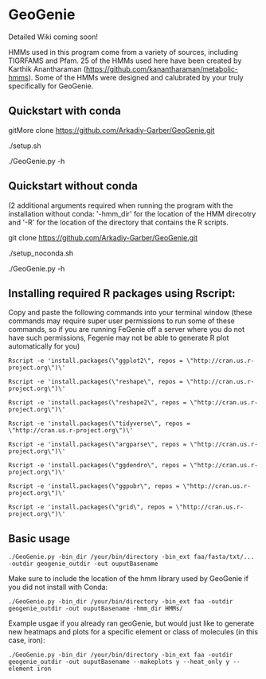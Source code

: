 # GeoGenie

Detailed Wiki coming soon!

HMMs used in this program come from a variety of sources, including TIGRFAMS and Pfam. 25 of the HMMs used here have been created by Karthik Anantharaman (https://github.com/kanantharaman/metabolic-hmms). Some of the HMMs were designed and calubrated by your truly specifically for GeoGenie.

## Quickstart with conda
gitMore clone https://github.com/Arkadiy-Garber/GeoGenie.git

./setup.sh

./GeoGenie.py -h

## Quickstart without conda
(2 additional arguments required when running the program with the installation without conda: '-hmm_dir' for the location of the HMM direcotry and '-R' for the location of the directory that contains the R scripts.

git clone https://github.com/Arkadiy-Garber/GeoGenie.git

./setup_noconda.sh

./GeoGenie.py -h

## Installing required R packages using Rscript:

Copy and paste the following commands into your terminal window (these commands may require super user permissions to run some of these commands, so if you are running FeGenie off a server where you do not have such permissions, Fegenie may not be able to generate R plot automatically for you)

    Rscript -e 'install.packages(\"ggplot2\", repos = \"http://cran.us.r-project.org\")\'

    Rscript -e 'install.packages(\"reshape\", repos = \"http://cran.us.r-project.org\")\'

    Rscript -e 'install.packages(\"reshape2\", repos = \"http://cran.us.r-project.org\")\'

    Rscript -e 'install.packages(\"tidyverse\", repos = \"http://cran.us.r-project.org\")\'

    Rscript -e 'install.packages(\"argparse\", repos = \"http://cran.us.r-project.org\")\'

    Rscript -e 'install.packages(\"ggdendro\", repos = \"http://cran.us.r-project.org\")\'

    Rscript -e 'install.packages(\"ggpubr\", repos = \"http://cran.us.r-project.org\")\'

    Rscript -e 'install.packages(\"grid\", repos = \"http://cran.us.r-project.org\")\'


## Basic usage

    ./GeoGenie.py -bin_dir /your/bin/directory -bin_ext faa/fasta/txt/... -outdir geogenie_outdir -out ouputBasename
    
Make sure to include the location of the hmm library used by GeoGenie if you did not install with Conda:

    ./GeoGenie.py -bin_dir /your/bin/directory -bin_ext faa -outdir geogenie_outdir -out ouputBasename -hmm_dir HMMs/
    
Example usgae if you already ran geoGenie, but would just like to generate new heatmaps and plots for a specific element or class of molecules (in this case, iron):

    ./GeoGenie.py -bin_dir /your/bin/directory -bin_ext faa -outdir geogenie_outdir -out ouputBasename --makeplots y --heat_only y --element iron

